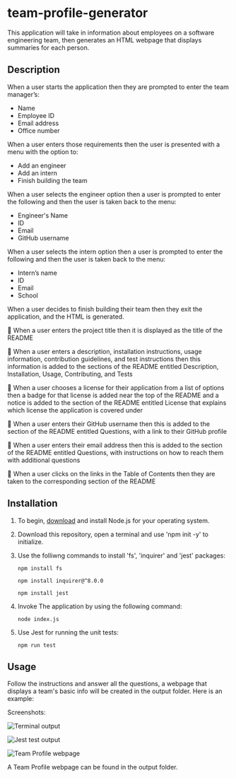 # team-profile-generator
This application will take in information about employees on a software engineering team, then generates an HTML webpage that displays summaries for each person.

## Description
When a user starts the application then they are prompted to enter the team manager’s:

* Name
* Employee ID
* Email address
* Office number

When a user enters those requirements then the user is presented with a menu with the option to:

* Add an engineer
* Add an intern
* Finish building the team


When a user selects the engineer option then a user is prompted to enter the following and then the user is taken back to the menu:

* Engineer's Name
* ID
* Email
* GitHub username


When a user selects the intern option then a user is prompted to enter the following and then the user is taken back to the menu:

* Intern’s name
* ID
* Email
* School

When a user decides to finish building their team then they exit the application, and the HTML is generated.


:small_orange_diamond: When a user enters the project title then it is displayed as the title of the README

:small_orange_diamond: When a user enters a description, installation instructions, usage information, contribution guidelines, and test instructions then this information is added to the sections of the README entitled Description, Installation, Usage, Contributing, and Tests

:small_orange_diamond: When a user chooses a license for their application from a list of options then a badge for that license is added near the top of the README and a notice is added to the section of the README entitled License that explains which license the application is covered under

:small_orange_diamond: When a user enters their GitHub username then this is added to the section of the README entitled Questions, with a link to their GitHub profile

:small_orange_diamond: When a user enters their email address then this is added to the section of the README entitled Questions, with instructions on how to reach them with additional questions

:small_orange_diamond: When a user clicks on the links in the Table of Contents then they are taken to the corresponding section of the README

## Installation
1. To begin, [download](https://nodejs.org/en/download/) and install Node.js for your operating system.

2. Download this repository, open a terminal and use 'npm init -y' to initialize.

3. Use the folliwng commands to install 'fs', 'inquirer' and 'jest' packages:

    ```console
    npm install fs
    ```

    ```console
    npm install inquirer@^8.0.0
    ```

    ```console
    npm install jest
    ```

4. Invoke The application by using the following command:

    ```console
    node index.js
    ```

5. Use Jest for running the unit tests:

    ```console
    npm run test
    ```

## Usage
Follow the instructions and answer all the questions, a webpage that displays a team's basic info will be created in the output folder. Here is an example:

Screenshots:

![Terminal output](https://github.com/edithlinpy/README-Generator/blob/main/images/node-output-screen.jpg?raw=true)

![Jest test output](https://github.com/edithlinpy/README-Generator/blob/main/images/npm-run-test-screen.jpg?raw=true)

![Team Profile webpage](https://github.com/edithlinpy/README-Generator/blob/main/images/html-output-screen.jpg?raw=true)


A Team Profile webpage can be found in the output folder.

